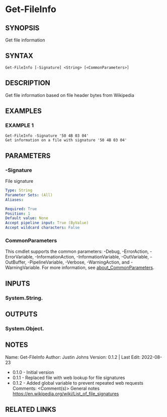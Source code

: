 # Get-FileInfo

## SYNOPSIS
Get file information

## SYNTAX

```
Get-FileInfo [-Signature] <String> [<CommonParameters>]
```

## DESCRIPTION
Get file information based on file header bytes from Wikipedia

## EXAMPLES

### EXAMPLE 1
```
Get-FileInfo -Signature '50 4B 03 04'
Get information on a file with signature '50 4B 03 04'
```

## PARAMETERS

### -Signature
File signature

```yaml
Type: String
Parameter Sets: (All)
Aliases:

Required: True
Position: 1
Default value: None
Accept pipeline input: True (ByValue)
Accept wildcard characters: False
```

### CommonParameters
This cmdlet supports the common parameters: -Debug, -ErrorAction, -ErrorVariable, -InformationAction, -InformationVariable, -OutVariable, -OutBuffer, -PipelineVariable, -Verbose, -WarningAction, and -WarningVariable. For more information, see [about_CommonParameters](http://go.microsoft.com/fwlink/?LinkID=113216).

## INPUTS

### System.String.
## OUTPUTS

### System.Object.
## NOTES
Name:     Get-FileInfo
Author:   Justin Johns
Version:  0.1.2 | Last Edit: 2022-08-23
- 0.1.0 - Initial version
- 0.1.1 - Replaced file with web lookup for file signatures
- 0.1.2 - Added global variable to prevent repeated web requests
Comments: \<Comment(s)\>
General notes
https://en.wikipedia.org/wiki/List_of_file_signatures

## RELATED LINKS
